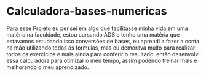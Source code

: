 # Calculadora-bases-numericas
Para esse Projeto eu pensei em algo que facilitasse minha vida em uma matéria na faculdade, estou cursando ADS e tenho uma matéria que estavamos estudando isso conversões de bases, eu aprendi a fazer a conta na mão utilizando todas as formulas, mas eu demorava muito para realizar todos os exercicios e mais ainda para conferir o resultado. então desenvolvi essa calculadora para otimizar o meu tempo, assim podendo treinar mais e melhorando o meu aprendizado.
